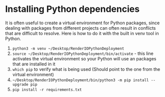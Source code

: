 # Installing Python dependencies

It is often useful to create a virtual environment for Python packages, since dealing with packages from different projects can often result in conflicts that are difficult to resolve. Here is how to do it with the built in venv tool in Python.

1. ```python3 -m venv ~/Desktop/RenderIOPythonDeployment```
2. ```source ~/Desktop/RenderIOPythonDeployment/bin/activate``` - this line activates the virtual environment so your Python will use an packages that are installed in it
3. ```which pip``` to verify what is being used (Should point to the one from the virtual environment)
4. ```~/Desktop/RenderIOPythonDeployment/bin/python3 -m pip install --upgrade pip```
5. ```pip install -r requirements.txt```